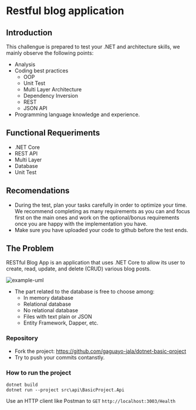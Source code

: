 # Restful blog application

## Introduction

This challengue is prepared to test your .NET and architecture skills, we mainly observe the following points:

- Analysis
- Coding best practices
  - OOP
  - Unit Test
  - Multi Layer Architecture
  - Dependency Inversion
  - REST
  - JSON API
- Programming language knowledge and experience.

## Functional Requeriments

- .NET Core
- REST API 
- Multi Layer
- Database
- Unit Test

## Recomendations

- During the test, plan your tasks carefully in order to optimize your time. We recommend completing as many requirements as you can and focus first on the main ones and work on the optional/bonus requirements once you are happy with the implementation you have.
- Make sure you have uploaded your code to github before the test ends.

## The Problem

RESTful Blog App is an application that uses .NET Core to allow its user to create, read, update, and delete (CRUD) various blog posts.


![example-uml](http://www.plantuml.com/plantuml/proxy?cache=no&src=https://raw.githubusercontent.com/FMSystemsGroup/Dev-Challengues/main/crud.iuml?token=AM7CYKRF5ZJG7Y5SNTKRNX3BMTI42)


- The part related to the database is free to choose among:
  - In memory database
  - Relational database
  - No relational database
  - Files with text plain or JSON
  - Entity Framework, Dapper, etc.

### Repository

- Fork the project: https://github.com/gaguayo-jala/dotnet-basic-project
- Try to push your commits contanstly.

### How to run the project

```shell
dotnet build
dotnet run --project src\api\BasicProject.Api
```

Use an HTTP client like Postman to `GET` `http://localhost:3003/Health`
